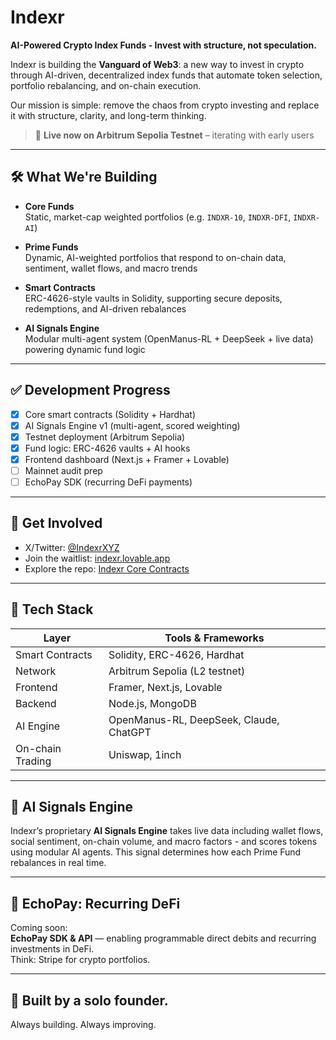 # Indexr  
**AI-Powered Crypto Index Funds - Invest with structure, not speculation.**

Indexr is building the **Vanguard of Web3**: a new way to invest in crypto through AI-driven, decentralized index funds that automate token selection, portfolio rebalancing, and on-chain execution.

Our mission is simple: remove the chaos from crypto investing and replace it with structure, clarity, and long-term thinking.

> 🧪 **Live now on Arbitrum Sepolia Testnet** – iterating with early users

---

## 🛠️ What We're Building

- **Core Funds**  
  Static, market-cap weighted portfolios (e.g. `INDXR-10`, `INDXR-DFI`, `INDXR-AI`)

- **Prime Funds**  
  Dynamic, AI-weighted portfolios that respond to on-chain data, sentiment, wallet flows, and macro trends

- **Smart Contracts**  
  ERC-4626-style vaults in Solidity, supporting secure deposits, redemptions, and AI-driven rebalances

- **AI Signals Engine**  
  Modular multi-agent system (OpenManus-RL + DeepSeek + live data) powering dynamic fund logic

---

## ✅ Development Progress

- [x] Core smart contracts (Solidity + Hardhat)
- [x] AI Signals Engine v1 (multi-agent, scored weighting)
- [x] Testnet deployment (Arbitrum Sepolia)
- [x] Fund logic: ERC-4626 vaults + AI hooks
- [x] Frontend dashboard (Next.js + Framer + Lovable)
- [ ] Mainnet audit prep
- [ ] EchoPay SDK (recurring DeFi payments)

---

## 🔗 Get Involved

- X/Twitter: [@IndexrXYZ](https://x.com/IndexrXYZ)
- Join the waitlist: [indexr.lovable.app](https://indexr.lovable.app)
- Explore the repo: [Indexr Core Contracts](https://github.com/IndexrXYZ)

---

## 🧠 Tech Stack

| Layer             | Tools & Frameworks |
|------------------|--------------------|
| Smart Contracts  | Solidity, ERC-4626, Hardhat |
| Network          | Arbitrum Sepolia (L2 testnet) |
| Frontend         | Framer, Next.js, Lovable |
| Backend          | Node.js, MongoDB |
| AI Engine        | OpenManus-RL, DeepSeek, Claude, ChatGPT |
| On-chain Trading | Uniswap, 1inch |

---

## 🧠 AI Signals Engine

Indexr’s proprietary **AI Signals Engine** takes live data including wallet flows, social sentiment, on-chain volume, and macro factors - and scores tokens using modular AI agents. This signal determines how each Prime Fund rebalances in real time.

---

## 🔄 EchoPay: Recurring DeFi

Coming soon:  
**EchoPay SDK & API** — enabling programmable direct debits and recurring investments in DeFi.  
Think: Stripe for crypto portfolios.

---

## 👋 Built by a solo founder.  
Always building. Always improving.  
